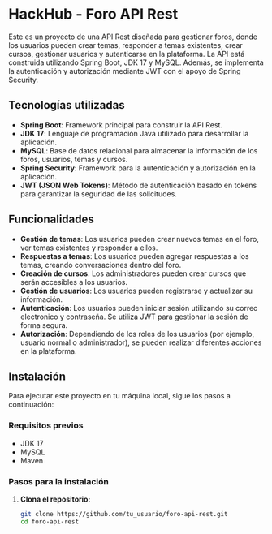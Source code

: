 # HackHub - Foro API Rest

Este es un proyecto de una API Rest diseñada para gestionar foros, donde los usuarios pueden crear temas, responder a temas existentes, crear cursos, gestionar usuarios y autenticarse en la plataforma. La API está construida utilizando Spring Boot, JDK 17 y MySQL. Además, se implementa la autenticación y autorización mediante JWT con el apoyo de Spring Security.

## Tecnologías utilizadas

- **Spring Boot**: Framework principal para construir la API Rest.
- **JDK 17**: Lenguaje de programación Java utilizado para desarrollar la aplicación.
- **MySQL**: Base de datos relacional para almacenar la información de los foros, usuarios, temas y cursos.
- **Spring Security**: Framework para la autenticación y autorización en la aplicación.
- **JWT (JSON Web Tokens)**: Método de autenticación basado en tokens para garantizar la seguridad de las solicitudes.

## Funcionalidades

- **Gestión de temas**: Los usuarios pueden crear nuevos temas en el foro, ver temas existentes y responder a ellos.
- **Respuestas a temas**: Los usuarios pueden agregar respuestas a los temas, creando conversaciones dentro del foro.
- **Creación de cursos**: Los administradores pueden crear cursos que serán accesibles a los usuarios.
- **Gestión de usuarios**: Los usuarios pueden registrarse y actualizar su información.
- **Autenticación**: Los usuarios pueden iniciar sesión utilizando su correo electronico y contraseña. Se utiliza JWT para gestionar la sesión de forma segura.
- **Autorización**: Dependiendo de los roles de los usuarios (por ejemplo, usuario normal o administrador), se pueden realizar diferentes acciones en la plataforma.

## Instalación

Para ejecutar este proyecto en tu máquina local, sigue los pasos a continuación:

### Requisitos previos

- JDK 17
- MySQL
- Maven

### Pasos para la instalación

1. **Clona el repositorio:**

   ```bash
   git clone https://github.com/tu_usuario/foro-api-rest.git
   cd foro-api-rest
